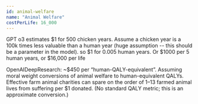 ```yaml
---
id: animal-welfare
name: "Animal Welfare"
costPerLife: 16_000
--- 
```


GPT o3 estimates $1 for 500 chicken years. Assume a chicken year is a 100k times less valuable than a human year (huge assumption -- this should be a parameter in the model). so $1 for 0.005 human years. 
Or $1000 per 5 human years, or $16,000 per life 

OpenAIDeepResearch: ~$450 per “human-QALY-equivalent”. 
  Assuming moral weight conversions of animal welfare to human-equivalent QALYs. 
  Effective farm animal charities can spare on the order of 1–13 farmed animal lives from suffering per $1 donated. (No standard QALY metric; this is an approximate conversion.)

